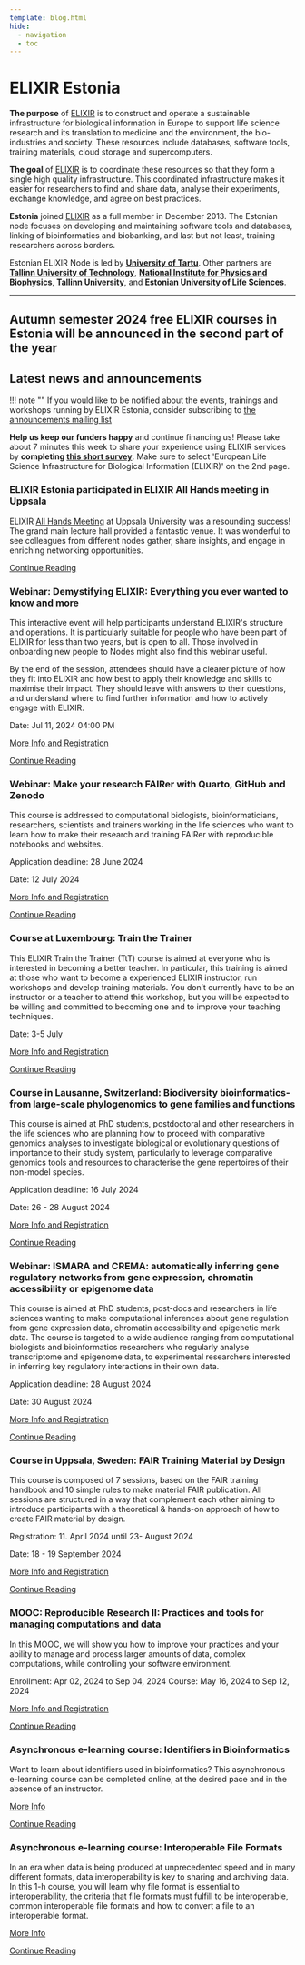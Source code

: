 ```yaml
---
template: blog.html
hide:
  - navigation
  - toc
---
```

# ELIXIR Estonia

**The purpose** of [ELIXIR](https://www.elixir-europe.org) is to construct and
operate a sustainable infrastructure for biological information in Europe to
support life science research and its translation to medicine and the
environment, the bio-industries and society. These resources include databases,
software tools, training materials, cloud storage and supercomputers.

**The goal** of [ELIXIR](https://www.elixir-europe.org) is to coordinate these
resources so that they form a single high quality infrastructure. This
coordinated infrastructure makes it easier for researchers to find and share
data, analyse their experiments, exchange knowledge, and agree on best
practices.

**Estonia** joined [ELIXIR](https://www.elixir-europe.org) as a full member in
December 2013. The Estonian node focuses on developing and maintaining software
tools and databases, linking of bioinformatics and biobanking, and last but not
least, training researchers across borders.

Estonian ELIXIR Node is led by **[University of Tartu](https://www.ut.ee/en)**.
Other partners are
**[Tallinn University of Technology](https://taltech.ee/en)**,
**[National Institute for Physics and Biophysics](https://kbfi.ee/?lang=en)**,
**[Tallinn University](https://www.tlu.ee/en)**, and
**[Estonian University of Life Sciences](https://www.emu.ee/en)**.

---
## Autumn semester 2024 free ELIXIR courses in Estonia will be announced in the second part of the year
<!---
comments

-->

## Latest news and announcements

!!! note ""
    If you would like to be notified about the events, trainings and workshops
    running by ELIXIR Estonia, consider subscribing to [the announcements mailing
    list](https://lists.ut.ee/wws/subscribe/elixir.news?previous_action=edit_list_request)


__Help us keep our funders happy__ and continue financing us! Please take about 7 minutes this week to share your experience using ELIXIR services by __completing [this short survey](https://survey.alchemer.eu/s3/90709311/kasutajad?sg_navigate=start&sglocale=en)__. Make sure to select 'European Life Science Infrastructure for Biological Information (ELIXIR)' on the 2nd page.

### ELIXIR Estonia participated in ELIXIR All Hands meeting in Uppsala

ELIXIR [All Hands Meeting](https://elixir-europe.org/events/all-hands) at Uppsala University was a resounding success! The grand main lecture hall provided a fantastic venue.  It was wonderful to see colleagues from different nodes gather, share insights, and engage in enriching networking opportunities.

[Continue Reading](news/posts/2024/ELIXIR_AHM.md)

### Webinar: Demystifying ELIXIR: Everything you ever wanted to know and more

This interactive event will help participants understand ELIXIR's structure and operations. It is particularly suitable for people who have been part of ELIXIR for less than two years, but is open to all.  Those involved in onboarding new people to Nodes might also find this webinar useful.

By the end of the session, attendees should have a clearer picture of how they fit into ELIXIR and how best to apply their knowledge and skills to maximise their impact. They should leave with answers to their questions, and understand where to find further information and how to actively engage with ELIXIR.

Date: Jul 11, 2024 04:00 PM

[More Info and Registration](https://elixir-europe.org/events/demystifying-elixir-everything-you-ever-wanted-know-and-more)

[Continue Reading](news/posts/2024/Demystifying_ELIXIR.md)

### Webinar: Make your research FAIRer with Quarto, GitHub and Zenodo

This course is addressed to computational biologists, bioinformaticians, researchers, scientists and trainers working in the life sciences who want to learn how to make their research and training FAIRer with reproducible notebooks and websites.

Application deadline: 28 June 2024

Date: 12 July 2024

[More Info and Registration](https://www.sib.swiss/training/course/20240712_QUART)

[Continue Reading](news/posts/2024/Quarto_GitHub_Zenodo.md)

### Course at Luxembourg: Train the Trainer

This ELIXIR Train the Trainer (TtT) course is aimed at everyone who is interested in becoming a better teacher. In particular, this training is aimed at those who want to become a experienced ELIXIR instructor, run workshops and develop training materials.
You don’t currently have to be an instructor or a teacher to attend this workshop, but you will be expected to be willing and committed to becoming one and to improve your teaching techniques.

Date: 3-5 July

[More Info and Registration](https://www.denbi.de/training-courses-2024/1694-elixir-luxembourg-elixir-germany-train-the-trainer)

[Continue Reading](news/posts/2024/Train_the_trainer_deNBI.md)

### Course in Lausanne, Switzerland: Biodiversity bioinformatics- from large-scale phylogenomics to gene families and functions

This course is aimed at PhD students, postdoctoral and other researchers in the life sciences who are planning how to proceed with comparative genomics analyses to investigate biological or evolutionary questions of importance to their study system, particularly to leverage comparative genomics tools and resources to characterise the gene repertoires of their non-model species.

Application deadline: 16 July 2024

Date: 26 - 28 August 2024

[More Info and Registration](https://www.sib.swiss/training/course/20240828_COMGE)

[Continue Reading](news/posts/2024/Biodiversity_bioinformatics.md)

### Webinar: ISMARA and CREMA: automatically inferring gene regulatory networks from gene expression, chromatin accessibility or epigenome data

This course is aimed at PhD students, post-docs and researchers in life sciences wanting to make computational inferences about gene regulation from gene expression data, chromatin accessibility and epigenetic mark data. The course is targeted to a wide audience ranging from computational biologists and bioinformatics researchers who regularly analyse transcriptome and epigenome data, to experimental researchers interested in inferring key regulatory interactions in their own data.

Application deadline: 28 August 2024

Date:  30 August 2024

[More Info and Registration](https://www.sib.swiss/training/course/20240830_ISMCM)

[Continue Reading](news/posts/2024/ISMARA_CREMA.md)

### Course in Uppsala, Sweden: FAIR Training Material by Design

This course is composed of 7 sessions, based on the FAIR training handbook and 10 simple rules to make material FAIR publication. All sessions are structured in a way that complement each other aiming to introduce participants with a theoretical & hands-on approach of how to create FAIR material by design.

Registration: 11. April 2024 until  23- August 2024

Date: 18 - 19 September 2024


[More Info and Registration](https://training.scilifelab.se/events/fair-training-material-by-design)

[Continue Reading](news/posts/2024/FAIR_training_material_design.md)

### MOOC: Reproducible Research II: Practices and tools for managing computations and data

In this MOOC, we will show you how to improve your practices and your ability to manage and process larger amounts of data, complex computations, while controlling your software environment.

Enrollment:  Apr 02, 2024 to Sep 04, 2024
Course:  May 16, 2024 to Sep 12, 2024

[More Info and Registration](https://www.fun-mooc.fr/en/courses/reproducible-research-ii-practices-and-tools-for-managing-comput/)

[Continue Reading](news/posts/2024/mooc_reproducible_research.md)

### Asynchronous e-learning course: Identifiers in Bioinformatics

Want to learn about identifiers used in bioinformatics? This asynchronous e-learning course can be completed online, at the desired pace and in the absence of an instructor.

[More Info](https://www.sib.swiss/training/course/2024_IDIBI)

[Continue Reading](news/posts/2024/Identifiers_bioinformatics.md)

### Asynchronous e-learning course: Interoperable File Formats
In an era when data is being produced at unprecedented speed and in many different formats, data interoperability is key to sharing and archiving data.
In this 1-h course, you will learn why file format is essential to interoperability, the criteria that file formats must fulfill to be interoperable, common interoperable file formats and how to convert a file to an interoperable format.

[More Info](https://www.sib.swiss/training/course/2024_IOFFM)

[Continue Reading](news/posts/2024/Interoperable_file_formats.md)